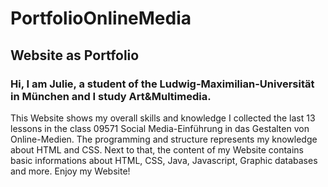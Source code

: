 # PortfolioOnlineMedia
## Website as Portfolio 
### Hi, I am Julie, a student of the Ludwig-Maximilian-Universität in München and I study Art&Multimedia.
This Website shows my overall skills and knowledge I collected the last 13 lessons in the class 09571 Social Media-Einführung in das Gestalten von Online-Medien.
The programming and structure represents my knowledge about HTML and CSS.
Next to that, the content of my Website contains basic informations about HTML, CSS, Java, Javascript, Graphic databases and more.
Enjoy my Website!

